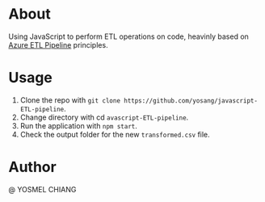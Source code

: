 # About
Using JavaScript to perform ETL operations on code, heavinly based on [Azure ETL Pipeline](https://github.com/yosang/azure-ETL-pipeline) principles.

# Usage
1. Clone the repo with `git clone https://github.com/yosang/javascript-ETL-pipeline`.
2. Change directory with cd `avascript-ETL-pipeline`.
3. Run the application with `npm start`.
4. Check the output folder for the new `transformed.csv` file.

# Author
@ YOSMEL CHIANG